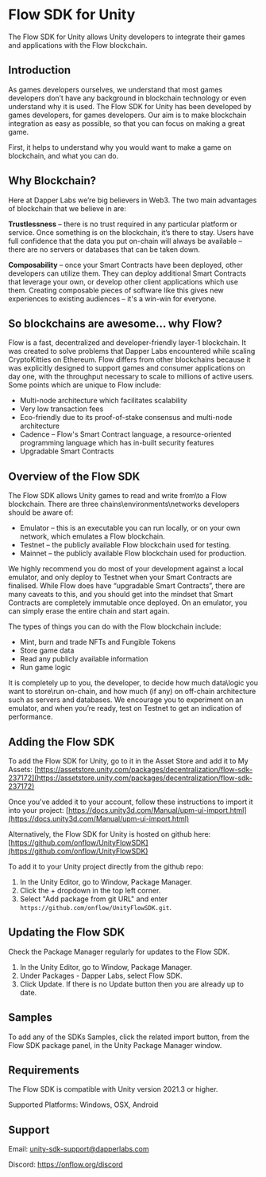 # Flow SDK for Unity

The Flow SDK for Unity allows Unity developers to integrate their games and applications with the Flow blockchain.

## Introduction

As games developers ourselves, we understand that most games developers don’t have any background in blockchain technology or even understand why it is used. The Flow SDK for Unity has been developed by games developers, for games developers. Our aim is to make blockchain integration as easy as possible, so that you can focus on making a great game.

First, it helps to understand why you would want to make a game on blockchain, and what you can do.

## Why Blockchain?

Here at Dapper Labs we’re big believers in Web3. The two main advantages of blockchain that we believe in are:

**Trustlessness** – there is no trust required in any particular platform or service. Once something is on the blockchain, it’s there to stay. Users have full confidence that the data you put on-chain will always be available – there are no servers or databases that can be taken down.

**Composability** – once your Smart Contracts have been deployed, other developers can utilize them. They can deploy additional Smart Contracts that leverage your own, or develop other client applications which use them. Creating composable pieces of software like this gives new experiences to existing audiences – it's a win-win for everyone.

## So blockchains are awesome... why Flow?

Flow is a fast, decentralized and developer-friendly layer-1 blockchain. It was created to solve problems that Dapper Labs encountered while scaling CryptoKitties on Ethereum. Flow differs from other blockchains because it was explicitly designed to support games and consumer applications on day one, with the throughput necessary to scale to millions of active users. Some points which are unique to Flow include:

-   Multi-node architecture which facilitates scalability
-   Very low transaction fees
-   Eco-friendly due to its proof-of-stake consensus and multi-node architecture
-   Cadence – Flow's Smart Contract language, a resource-oriented programming language which has in-built security features
-   Upgradable Smart Contracts

## Overview of the Flow SDK

The Flow SDK allows Unity games to read and write from\\to a Flow blockchain. There are three chains\\environments\\networks developers should be aware of:

-   Emulator – this is an executable you can run locally, or on your own network, which emulates a Flow blockchain.
-   Testnet – the publicly available Flow blockchain used for testing.
-   Mainnet – the publicly available Flow blockchain used for production.

We highly recommend you do most of your development against a local emulator, and only deploy to Testnet when your Smart Contracts are finalised. While Flow does have “upgradable Smart Contracts”, there are many caveats to this, and you should get into the mindset that Smart Contracts are completely immutable once deployed. On an emulator, you can simply erase the entire chain and start again.

The types of things you can do with the Flow blockchain include:

-   Mint, burn and trade NFTs and Fungible Tokens
-   Store game data
-   Read any publicly available information
-   Run game logic

It is completely up to you, the developer, to decide how much data\\logic you want to store\\run on-chain, and how much (if any) on off-chain architecture such as servers and databases. We encourage you to experiment on an emulator, and when you’re ready, test on Testnet to get an indication of performance.

## Adding the Flow SDK

To add the Flow SDK for Unity, go to it in the Asset Store and add it to My Assets: [https://assetstore.unity.com/packages/decentralization/flow-sdk-237172](https://assetstore.unity.com/packages/decentralization/flow-sdk-237172)

Once you've added it to your account, follow these instructions to import it into your project: [https://docs.unity3d.com/Manual/upm-ui-import.html](https://docs.unity3d.com/Manual/upm-ui-import.html)

Alternatively, the Flow SDK for Unity is hosted on github here: [https://github.com/onflow/UnityFlowSDK](https://github.com/onflow/UnityFlowSDK)

To add it to your Unity project directly from the github repo:

1. In the Unity Editor, go to Window, Package Manager. 
2. Click the + dropdown in the top left corner. 
4. Select "Add package from git URL" and enter `https://github.com/onflow/UnityFlowSDK.git`. 

## Updating the Flow SDK

Check the Package Manager regularly for updates to the Flow SDK. 

1. In the Unity Editor, go to Window, Package Manager. 
2. Under Packages - Dapper Labs, select Flow SDK. 
3. Click Update. If there is no Update button then you are already up to date. 

## Samples

To add any of the SDKs Samples, click the related import button, from the Flow SDK package panel, in the Unity Package Manager window.

## Requirements

The Flow SDK is compatible with Unity version 2021.3 or higher.

Supported Platforms: Windows, OSX, Android

## Support

Email: unity-sdk-support@dapperlabs.com

Discord: https://onflow.org/discord